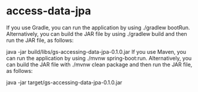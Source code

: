 # access-data-jpa
If you use Gradle, you can run the application by using ./gradlew bootRun. Alternatively, you can build the JAR file by using ./gradlew build and then run the JAR file, as follows:

java -jar build/libs/gs-accessing-data-jpa-0.1.0.jar
If you use Maven, you can run the application by using ./mvnw spring-boot:run. Alternatively, you can build the JAR file with ./mvnw clean package and then run the JAR file, as follows:

java -jar target/gs-accessing-data-jpa-0.1.0.jar
